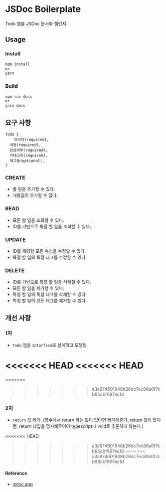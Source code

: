 # JSDoc Boilerplate

Todo 앱을 JSDoc 문서화 챌린지

## Usage

### Install

```bash
npm install
or
yarn
```

### Build

```bash
npm run docs
or
yarn docs
```

## 요구 사항

```
Todo {
    아이디(required),
  내용(required),
  완료여부(required),
  카테고리(required),
  태그들(optional),
}
```

### CREATE

- 할 일을 추가할 수 있다.
- 내용없이 추가할 수 없다.

### READ

- 모든 할 일을 조회할 수 있다.
- ID를 기반으로 특정 할 일을 조회할 수 있다.

### UPDATE

- ID를 제외한 모든 속성을 수정할 수 있다.
- 특정 할 일의 특정 태그를 수정할 수 있다.

### DELETE

- ID를 기반으로 특정 할 일을 삭제할 수 있다.
- 모든 할 일을 제거할 수 있다.
- 특정 할 일의 특정 태그를 삭제할 수 있다.
- 특정 할 일의 모든 태그를 제거할 수 있다.

## 개선 사항

### 1차

- `Todo` 앱을 `Interface`로 설계하고 모델링

<<<<<<< HEAD
<<<<<<< HEAD
=======
=======
>>>>>>> a3a974601948b26dc7ec88a0f7cb96cbf697ec1d
### 2차

- `return` 값 제거.
  (함수에서 return 하는 값이 없다면 제거해준다. return 값이 있다면, return 타입을 명시해주어야 typescript가 void로 추론하지 않는다.)

<<<<<<< HEAD
>>>>>>> a3a974601948b26dc7ec88a0f7cb96cbf697ec1d
=======
>>>>>>> a3a974601948b26dc7ec88a0f7cb96cbf697ec1d
#### Reference

- [jsdoc.app](https://jsdoc.app)
